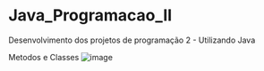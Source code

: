 # Java_Programacao_II
Desenvolvimento dos projetos de programação 2 - Utilizando Java

Metodos e Classes
![image](https://github.com/user-attachments/assets/1b648b69-c0e0-4abf-a65c-f3fcc207ff7a)
